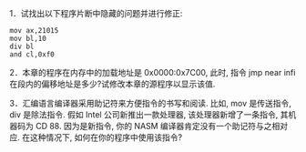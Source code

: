 1．试找出以下程序片断中隐藏的问题并进行修正: 

```
mov ax,21015
mov bl,10
div bl
and cl,0xf0
```


2．本章的程序在内存中的加载地址是 0x0000:0x7C00, 此时, 指令 jmp near infi 在段内的偏移地址是多少?试修改本章的源程序以显示该值. 



3．汇编语言编译器采用助记符来方便指令的书写和阅读. 比如, mov 是传送指令, div 是除法指令. 假如 Intel 公司新推出一款处理器, 该处理器新增了一条指令, 其机器码为 CD 88. 因为是新指令, 你的 NASM 编译器肯定没有一个助记符与之相对应. 在这种情况下, 如何在你的程序中使用该指令?

